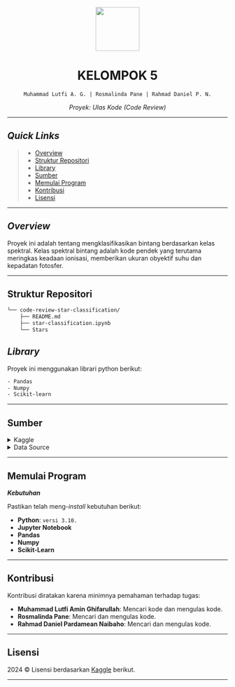 <p align="center">
  <img src="https://img.icons8.com/external-tal-revivo-regular-tal-revivo/96/external-readme-is-a-easy-to-build-a-developer-hub-that-adapts-to-the-user-logo-regular-tal-revivo.png" width="100" />
</p>
<p align="center">
    <h1 align="center">KELOMPOK 5</h1>
</p>
<p align="center">
    <code>Muhammad Lutfi A. G. | Rosmalinda Pane | Rahmad Daniel P. N.</code>
</p>
<p align="center">
		<em>Proyek: Ulas Kode (Code Review)</em>
</p>
<hr>

## _Quick Links_

> - [ Overview](#overview)
> - [ Struktur Repositori](#struktur-repositori)
> - [ Library](#library)
> - [ Sumber](#sumber)
> - [ Memulai Program](#memulai-program)
> - [ Kontribusi](#kontibusi)
> - [ Lisensi](#Lisensi)

---

## _Overview_

Proyek ini adalah tentang mengklasifikasikan bintang berdasarkan kelas spektral. Kelas spektral bintang adalah kode pendek yang terutama meringkas keadaan ionisasi, memberikan ukuran obyektif suhu dan kepadatan fotosfer.

---

## Struktur Repositori

```sh
└── code-review-star-classification/
    ├── README.md
    ├── star-classification.ipynb
    └── Stars
```

## _Library_

Proyek ini menggunakan librari python berikut:

```sh
- Pandas
- Numpy
- Scikit-learn
```

---

## Sumber

<details closed><summary>Kaggle</summary>

| File                                                                                       | Summary                                           |
| ------------------------------------------------------------------------------------------ | ------------------------------------------------- |
| [Star Classification](https://www.kaggle.com/code/ybifoundation/stars-classification)      | <code>Sumber referensi klasifikasi bintang</code> |
| [Google Colabs](https://colab.research.google.com/drive/13N_4E8Zxl9m54TFTrfmaiTpvgjmLkjR3) | <code>Proyek dalam bentuk google colabs</code>    |

</details>

<details closed><summary>Data Source</summary>

| File                                                                                      |
| ----------------------------------------------------------------------------------------- |
| [Stars.csv]([https://github.com/eli64s/readme-ai-streamlit/blob/master/scripts/clean.sh](https://github.com/ghifarullah19/code-review-star-classification/blob/main/Stars.csv))   |
| [6 class.csv]([https://github.com/eli64s/readme-ai-streamlit/blob/master/scripts/clean.sh](https://github.com/ghifarullah19/code-review-star-classification/blob/main/6%20class.csv)) |

</details>

---

## Memulai Program

**_Kebutuhan_**

Pastikan telah meng-_install_ kebutuhan berikut:

- **Python**: `versi 3.10.`
- **Jupyter Notebook**
- **Pandas**
- **Numpy**
- **Scikit-Learn**

---

## Kontribusi

Kontribusi diratakan karena minimnya pemahaman terhadap tugas:

- **Muhammad Lutfi Amin Ghifarullah**: Mencari kode dan mengulas kode.
- **Rosmalinda Pane**: Mencari dan mengulas kode.
- **Rahmad Daniel Pardamean Naibaho**: Mencari dan mengulas kode.

---

## Lisensi

2024 © Lisensi berdasarkan [Kaggle](https://www.kaggle.com/code/ybifoundation/stars-classification) berikut.

---
